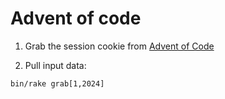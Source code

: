 # Advent of code

1. Grab the session cookie from [Advent of Code](https://adventofcode.com/)

2. Pull input data:

```
bin/rake grab[1,2024]
```

